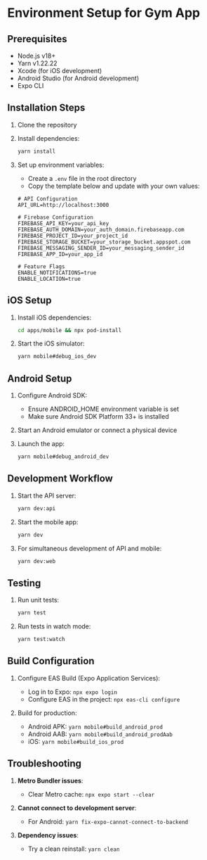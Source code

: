 # Environment Setup for Gym App

## Prerequisites

- Node.js v18+
- Yarn v1.22.22
- Xcode (for iOS development)
- Android Studio (for Android development)
- Expo CLI

## Installation Steps

1. Clone the repository

2. Install dependencies:
   ```bash
   yarn install
   ```

3. Set up environment variables:
   - Create a `.env` file in the root directory
   - Copy the template below and update with your own values:

   ```
   # API Configuration
   API_URL=http://localhost:3000
   
   # Firebase Configuration
   FIREBASE_API_KEY=your_api_key
   FIREBASE_AUTH_DOMAIN=your_auth_domain.firebaseapp.com
   FIREBASE_PROJECT_ID=your_project_id
   FIREBASE_STORAGE_BUCKET=your_storage_bucket.appspot.com
   FIREBASE_MESSAGING_SENDER_ID=your_messaging_sender_id
   FIREBASE_APP_ID=your_app_id
   
   # Feature Flags
   ENABLE_NOTIFICATIONS=true
   ENABLE_LOCATION=true
   ```

## iOS Setup

1. Install iOS dependencies:
   ```bash
   cd apps/mobile && npx pod-install
   ```

2. Start the iOS simulator:
   ```bash
   yarn mobile#debug_ios_dev
   ```

## Android Setup

1. Configure Android SDK:
   - Ensure ANDROID_HOME environment variable is set
   - Make sure Android SDK Platform 33+ is installed

2. Start an Android emulator or connect a physical device

3. Launch the app:
   ```bash
   yarn mobile#debug_android_dev
   ```

## Development Workflow

1. Start the API server:
   ```bash
   yarn dev:api
   ```

2. Start the mobile app:
   ```bash
   yarn dev
   ```

3. For simultaneous development of API and mobile:
   ```bash
   yarn dev:web
   ```

## Testing

1. Run unit tests:
   ```bash
   yarn test
   ```

2. Run tests in watch mode:
   ```bash
   yarn test:watch
   ```

## Build Configuration

1. Configure EAS Build (Expo Application Services):
   - Log in to Expo: `npx expo login`
   - Configure EAS in the project: `npx eas-cli configure`

2. Build for production:
   - Android APK: `yarn mobile#build_android_prod`
   - Android AAB: `yarn mobile#build_android_prodAab`
   - iOS: `yarn mobile#build_ios_prod`

## Troubleshooting

1. **Metro Bundler issues**:
   - Clear Metro cache: `npx expo start --clear`

2. **Cannot connect to development server**:
   - For Android: `yarn fix-expo-cannot-connect-to-backend`

3. **Dependency issues**:
   - Try a clean reinstall: `yarn clean` 